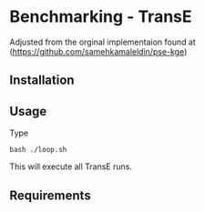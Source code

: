 Benchmarking - TransE
===============================================================================
Adjusted from the orginal implementaion found at (https://github.com/samehkamaleldin/pse-kge)


Installation
------------

Usage
------
Type

    bash ./loop.sh

This will execute all TransE runs.


Requirements
------------

